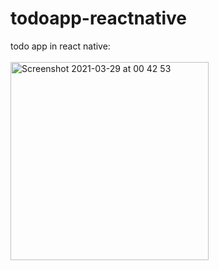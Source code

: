 # todoapp-reactnative
todo app in react native:
</br>
</br>
<img width="317" alt="Screenshot 2021-03-29 at 00 42 53" src="https://user-images.githubusercontent.com/74429608/112772269-b59cab80-9027-11eb-9f95-45221b7f7ed4.png">
